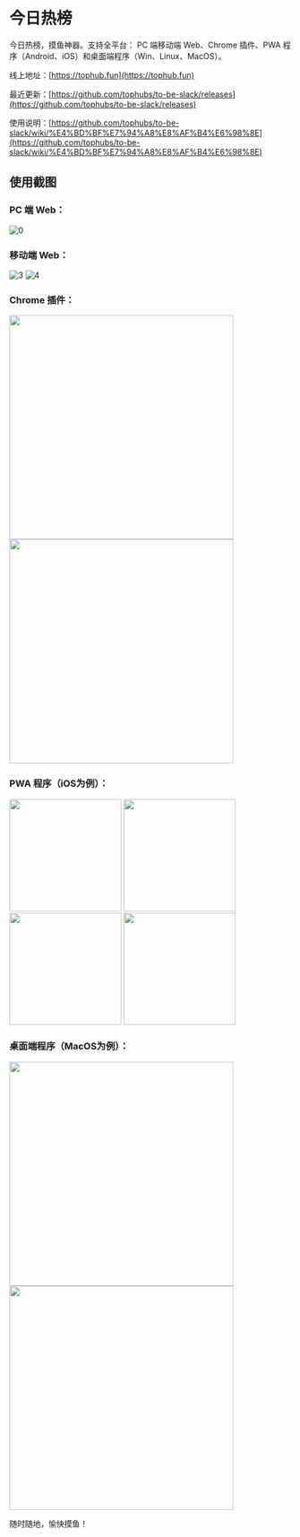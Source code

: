 # 今日热榜 

今日热榜，摸鱼神器。支持全平台： PC 端移动端 Web、Chrome 插件、PWA 程序（Android、iOS）和桌面端程序（Win、Linux、MacOS）。

线上地址：[https://tophub.fun](https://tophub.fun)

最近更新：[https://github.com/tophubs/to-be-slack/releases](https://github.com/tophubs/to-be-slack/releases)

使用说明：[https://github.com/tophubs/to-be-slack/wiki/%E4%BD%BF%E7%94%A8%E8%AF%B4%E6%98%8E](https://github.com/tophubs/to-be-slack/wiki/%E4%BD%BF%E7%94%A8%E8%AF%B4%E6%98%8E)


## 使用截图

### PC 端 Web：

![0](https://user-images.githubusercontent.com/9512362/62197670-dcb65c00-b3b2-11e9-8eb0-1413761b485f.png)

### 移动端 Web：

![3](https://user-images.githubusercontent.com/9512362/62197693-eb047800-b3b2-11e9-84de-64a07f8c6484.png) ![4](https://user-images.githubusercontent.com/9512362/62197702-ef309580-b3b2-11e9-850e-eb6768d67902.png)

### Chrome 插件：

<img src="https://user-images.githubusercontent.com/9512362/62197676-e0e27980-b3b2-11e9-8be0-438b3fef2c38.png" width="400" /> <img src="https://user-images.githubusercontent.com/9512362/62197687-e50e9700-b3b2-11e9-901d-879e1d8f1149.png" width="400" />

### PWA 程序（iOS为例）：

<img src="https://user-images.githubusercontent.com/9512362/62261868-4f721680-b449-11e9-8630-9e7b452c95fc.png" width="200" /> <img src="https://user-images.githubusercontent.com/9512362/62261873-526d0700-b449-11e9-85a5-f806beb19d1e.png" width="200" /> <img src="https://user-images.githubusercontent.com/9512362/62261878-5567f780-b449-11e9-8cc1-89e5dd817e6d.png" width="200" /> <img src="https://user-images.githubusercontent.com/9512362/62261883-58fb7e80-b449-11e9-909f-6c72a9d1cabe.png" width="200" />

### 桌面端程序（MacOS为例）：

<img src="https://user-images.githubusercontent.com/9512362/62820723-c8384780-bb9a-11e9-96d8-0b815d18739e.png" width="400" /> <img src="https://user-images.githubusercontent.com/9512362/62820724-c8d0de00-bb9a-11e9-8893-11d3e607b30f.png" width="400" />

随时随地，愉快摸鱼！
